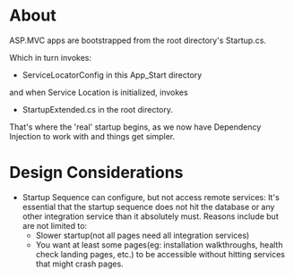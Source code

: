 ﻿# About #

ASP.MVC apps are bootstrapped from the root directory's Startup.cs.

Which in turn invokes:

* ServiceLocatorConfig in this App_Start directory

and when Service Location is initialized, invokes

* StartupExtended.cs in the root directory. 

That's where the 'real' startup begins, as we now have Dependency Injection to work with
and things get simpler.

# Design Considerations #

* Startup Sequence can configure, but not access remote services:
  It's essential that the startup sequence does not hit the database 
  or any other integration service than it absolutely must. 
  Reasons include but are not limited to: 
  * Slower startup(not all pages need all integration services)
  * You want at least some pages(eg: installation walkthroughs, 
    health check landing pages, etc.) to be accessible without 
    hitting services that might crash pages.

